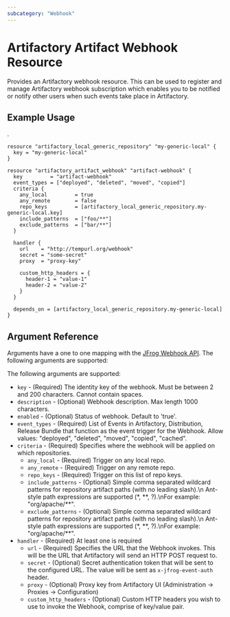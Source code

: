 ```yaml
---
subcategory: "Webhook"
---
```

# Artifactory Artifact Webhook Resource

Provides an Artifactory webhook resource. This can be used to register and manage Artifactory webhook subscription which enables you to be notified or notify other users when such events take place in Artifactory.

## Example Usage
.
```hcl
resource "artifactory_local_generic_repository" "my-generic-local" {
  key = "my-generic-local"
}

resource "artifactory_artifact_webhook" "artifact-webhook" {
  key         = "artifact-webhook"
  event_types = ["deployed", "deleted", "moved", "copied"]
  criteria {
    any_local         = true
    any_remote        = false
    repo_keys         = [artifactory_local_generic_repository.my-generic-local.key]
    include_patterns  = ["foo/**"]
    exclude_patterns  = ["bar/**"]
  }

  handler {
    url    = "http://tempurl.org/webhook"
    secret = "some-secret"
    proxy  = "proxy-key"

    custom_http_headers = {
      header-1 = "value-1"
      header-2 = "value-2"
    }
  }

  depends_on = [artifactory_local_generic_repository.my-generic-local]
}
```

## Argument Reference

Arguments have a one to one mapping with the [JFrog Webhook API](https://www.jfrog.com/confluence/display/JFROG/Artifactory+REST+API). The following arguments are supported:

The following arguments are supported:

* `key` - (Required) The identity key of the webhook. Must be between 2 and 200 characters. Cannot contain spaces.
* `description` - (Optional) Webhook description. Max length 1000 characters.
* `enabled` - (Optional) Status of webhook. Default to 'true'.
* `event_types` - (Required) List of Events in Artifactory, Distribution, Release Bundle that function as the event trigger for the Webhook. Allow values: "deployed", "deleted", "moved", "copied", "cached".
* `criteria` - (Required) Specifies where the webhook will be applied on which repositories.
  * `any_local` - (Required) Trigger on any local repo.
  * `any_remote` - (Required) Trigger on any remote repo.
  * `repo_keys` - (Required) Trigger on this list of repo keys.
  * `include_patterns` - (Optional) Simple comma separated wildcard patterns for repository artifact paths (with no leading slash).\n Ant-style path expressions are supported (*, *\*, ?).\nFor example: "org/apache/**".
  * `exclude_patterns` - (Optional) Simple comma separated wildcard patterns for repository artifact paths (with no leading slash).\n Ant-style path expressions are supported (*, *\*, ?).\nFor example: "org/apache/**".
* `handler` - (Required) At least one is required
  * `url` - (Required) Specifies the URL that the Webhook invokes. This will be the URL that Artifactory will send an HTTP POST request to.
  * `secret` - (Optional) Secret authentication token that will be sent to the configured URL. The value will be sent as `x-jfrog-event-auth` header.
  * `proxy` - (Optional) Proxy key from Artifactory UI (Administration -> Proxies -> Configuration)
  * `custom_http_headers` - (Optional) Custom HTTP headers you wish to use to invoke the Webhook, comprise of key/value pair.
